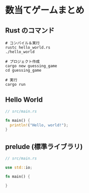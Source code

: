 # 数当てゲームまとめ

## Rust のコマンド

```shell
# コンパイル＆実行
rustc hello_world.rs
./hello_world

# プロジェクト作成
cargo new guessing_game
cd guessing_game

# 実行
cargo run
```

## Hello World

```rust
// src/main.rs

fn main() {
  println!("Hello, world!");
}
```

## prelude (標準ライブラリ)

```rust
// src/main.rs

use std::io;

fn main() {

}

```
